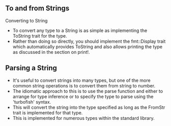 ## To and from Strings

Converting to String

- To convert any type to a String is as simple as implementing the ToString trait for the type.
- Rather than doing so directly, you should implement the fmt::Display trait which automatically provides ToString and
  also allows printing the type as discussed in the section on print!.

## Parsing a String

- It's useful to convert strings into many types, but one of the more common string operations is to convert them from
  string to number.
- The idiomatic approach to this is to use the parse function and either to arrange for type inference or to specify the
  type to parse using the 'turbofish' syntax.
- This will convert the string into the type specified as long as the FromStr trait is implemented for that type.
- This is implemented for numerous types within the standard library.